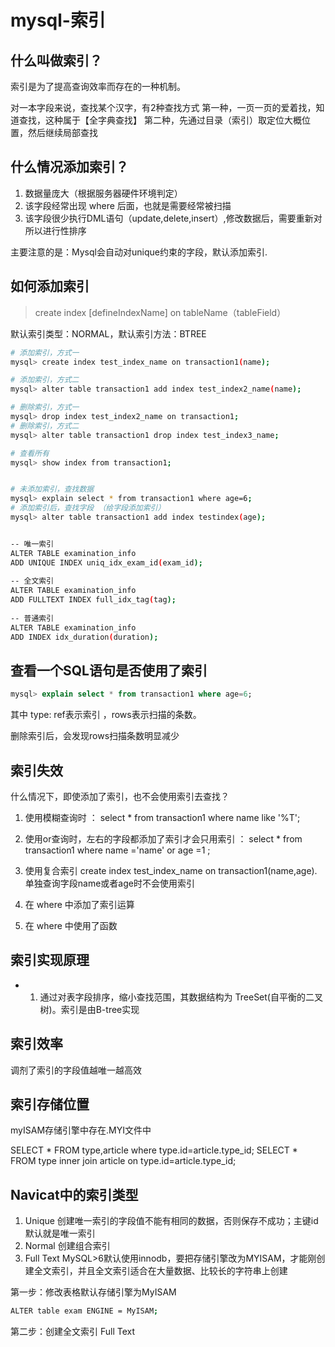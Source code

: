 # mysql-索引


## 什么叫做索引？
索引是为了提高查询效率而存在的一种机制。

对一本字段来说，查找某个汉字，有2种查找方式
第一种，一页一页的爱着找，知道查找，这种属于【全字典查找】
第二种，先通过目录（索引）取定位大概位置，然后继续局部查找


## 什么情况添加索引？


1. 数据量庞大（根据服务器硬件环境判定）
2. 该字段经常出现 where 后面，也就是需要经常被扫描
3. 该字段很少执行DML语句（update,delete,insert）,修改数据后，需要重新对所以进行性排序


主要注意的是：Mysql会自动对unique约束的字段，默认添加索引.


## 如何添加索引

> create index [defineIndexName] on 
tableName（tableField）

默认索引类型：NORMAL，默认索引方法：BTREE

```bash
# 添加索引，方式一
mysql> create index test_index_name on transaction1(name);

# 添加索引，方式二
mysql> alter table transaction1 add index test_index2_name(name);

# 删除索引，方式一
mysql> drop index test_index2_name on transaction1;
# 删除索引，方式二
mysql> alter table transaction1 drop index test_index3_name;

# 查看所有
mysql> show index from transaction1;


# 未添加索引，查找数据
mysql> explain select * from transaction1 where age=6;
# 添加索引后，查找字段 （给字段添加索引）
mysql> alter table transaction1 add index testindex(age);


-- 唯一索引
ALTER TABLE examination_info
ADD UNIQUE INDEX uniq_idx_exam_id(exam_id);
 
-- 全文索引
ALTER TABLE examination_info
ADD FULLTEXT INDEX full_idx_tag(tag);
 
-- 普通索引
ALTER TABLE examination_info
ADD INDEX idx_duration(duration);
```

## 查看一个SQL语句是否使用了索引
```sql
mysql> explain select * from transaction1 where age=6;
```

其中 type: ref表示索引 ，rows表示扫描的条数。

删除索引后，会发现rows扫描条数明显减少

## 索引失效

什么情况下，即使添加了索引，也不会使用索引去查找？ 

1. 使用模糊查询时 ： select * from transaction1 where name like '%T';

2. 使用or查询时，左右的字段都添加了索引才会只用索引 ： select * from transaction1 where name ='name' or age =1 ;

3. 使用复合索引 create index test_index_name on transaction1(name,age).单独查询字段name或者age时不会使用索引

4. 在 where 中添加了索引运算

5. 在 where 中使用了函数

## 索引实现原理

- 1. 通过对表字段排序，缩小查找范围，其数据结构为 TreeSet(自平衡的二叉树)。索引是由B-tree实现


## 索引效率

调剂了索引的字段值越唯一越高效


## 索引存储位置

myISAM存储引擎中存在.MYI文件中



SELECT * FROM type,article where type.id=article.type_id;
SELECT * FROM type inner join article on type.id=article.type_id;



## Navicat中的索引类型

1. Unique 创建唯一索引的字段值不能有相同的数据，否则保存不成功；主键id默认就是唯一索引
2. Normal 创建组合索引
3. Full Text MySQL>6默认使用innodb，要把存储引擎改为MYISAM，才能刚创建全文索引，并且全文索引适合在大量数据、比较长的字符串上创建

第一步：修改表格默认存储引擎为MyISAM
```bash
ALTER table exam ENGINE = MyISAM;
```
第二步：创建全文索引 Full Text

